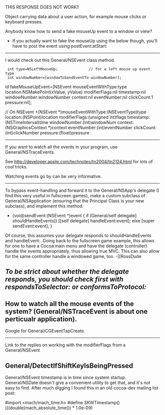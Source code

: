 THIS RESPONSE DOES NOT WORK!!

Object carrying data about a user action, for example mouse clicks or keyboard presses.

Anybody know how to send a fake mouseUp event to a window or view?
- if you actually want to fake the mouseUp using the below though, you'll have to post the event using postEvent:atStart:

----

I would check out this General/NSEvent class method. 

 
     int type=NSLeftMouseUp;              // for a left mouse up event type
     int windowNumber=[windowToSendEventTo windowNumber];
 
 id fakeMouseUpEvent=[NSEvent mouseEventWithType:type
         location:NSMakePoint(xValue, yValue)
         modifierFlags:nil 
         timestamp:nil
         windowNumber:windowNumber 
         context:nil
         eventNumber:nil 
         clickCount:1 
         pressure:nil];
 
 // On NSEvent
 +(NSEvent *)mouseEventWithType:(NSEventType)type 
         location:(NSPoint)location 
         modifierFlags:(unsigned int)flags 
         timestamp:(NSTimeInterval)time
         windowNumber:(int)windowNum 
         context:(NSGraphicsContext *)context 
         eventNumber:(int)eventNumber 
         clickCount:(int)clickNumber 
         pressure:(float)pressure 
 
----
If you want to watch all the events in your program,  use General/NSTraceEvents.

See http://developer.apple.com/technotes/tn2004/tn2124.html for lots of cool tricks.

Watching events go by can be very informative.

----

To bypass event-handling and forward it to the General/NSApp's delegate (I find this very useful in fullscreen games), make a custom subclass of General/NSApplication (ensuring that the Principal Class is your new subclass), and implement this method:

 - (void)sendEvent:(NSEvent *)event
 {
     if (General/self delegate] shouldHandleEvents])
         [[self delegate] handleEvent:event];
     else
         [super sendEvent:event];
 }

Of course, this assumes your delegate responds to shouldHandleEvents and handleEvent:.  Going back to the fullscreen game example, this allows for one to have a Cocoa main menu and have the delegate (controller) handle the events appropriately, thus allowing true MVC.  This can also allow for the same controller handle a windowed game, too. -[[RossDude

*To be strict about whether the delegate responds, you should check first with     respondsToSelector: or     conformsToProtocol:*
----
How to watch all the mouse events of the system? (General/NSTraceEvent is about one perticualr application).
----
Google for General/CGEventTapCreate.

----
Link to the replies on working with the modifierFlags from a General/NSEvent

General/DetectIfShiftKeyIsBeingPressed
----
General/NSEvent timestamp is in time since system startup. General/NSDate doesn't give a convenient utility to get that, and it's not easy to find.
After much digging I found this in an old cocoa-dev mailing list post:

 #import <mach/mach_time.h>
 #define SKWTimestamp() (((double)mach_absolute_time()) * 1.0e-09)
